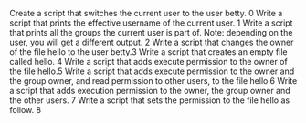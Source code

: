 Create a script that switches the current user to the user betty. 0
Write a script that prints the effective username of the current user. 1
Write a script that prints all the groups the current user is part of. Note: depending on the user, you will get a different output. 2
Write a script that changes the owner of the file hello to the user betty.3
Write a script that creates an empty file called hello. 4
Write a script that adds execute permission to the owner of the file hello.5
Write a script that adds execute permission to the owner and the group owner, and read permission to other users, to the file hello.6
Write a script that adds execution permission to the owner, the group owner and the other users. 7
Write a script that sets the permission to the file hello as follow. 8 
